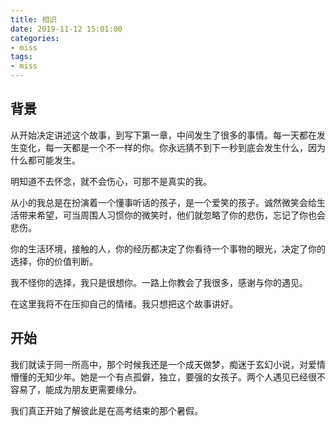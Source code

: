 ```yaml
---
title: 相识
date: 2019-11-12 15:01:00
categories:
- miss
tags:
- miss
---
```


## 背景

从开始决定讲述这个故事，到写下第一章，中间发生了很多的事情。每一天都在发生变化，每一天都是一个不一样的你。你永远猜不到下一秒到底会发生什么，因为什么都可能发生。

明知道不去怀念，就不会伤心，可那不是真实的我。

从小的我总是在扮演着一个懂事听话的孩子，是一个爱笑的孩子。诚然微笑会给生活带来希望，可当周围人习惯你的微笑时，他们就忽略了你的悲伤，忘记了你也会悲伤。

你的生活环境，接触的人，你的经历都决定了你看待一个事物的眼光，决定了你的选择，你的价值判断。

我不怪你的选择，我只是很想你。一路上你教会了我很多，感谢与你的遇见。

在这里我将不在压抑自己的情绪。我只想把这个故事讲好。

## 开始

我们就读于同一所高中，那个时候我还是一个成天做梦，痴迷于玄幻小说，对爱情懵懂的无知少年。她是一个有点孤僻，独立，要强的女孩子。两个人遇见已经很不容易了，能成为朋友更需要缘分。

我们真正开始了解彼此是在高考结束的那个暑假。